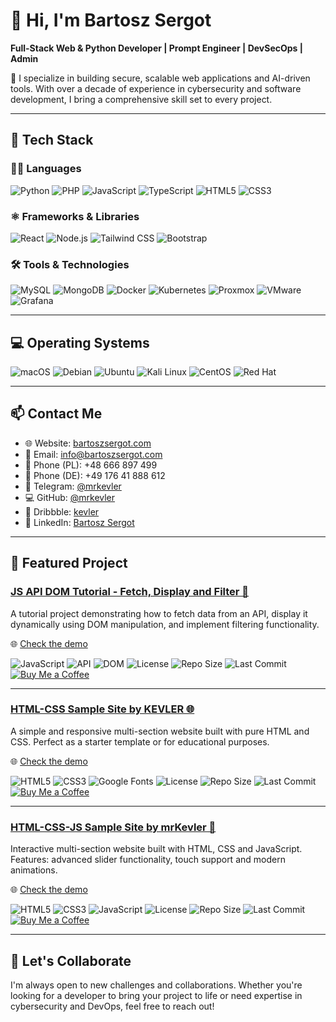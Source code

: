 # 👋 Hi, I'm Bartosz Sergot

**Full-Stack Web & Python Developer | Prompt Engineer | DevSecOps | Admin**

🔐 I specialize in building secure, scalable web applications and AI-driven tools. With over a decade of experience in cybersecurity and software development, I bring a comprehensive skill set to every project.

---

## 🧠 Tech Stack


### 👨‍💻 Languages

![Python](https://img.shields.io/badge/Python-3.11-blue?logo=python&logoColor=white)
![PHP](https://img.shields.io/badge/PHP-8.2-777BB4?logo=php&logoColor=white)
![JavaScript](https://img.shields.io/badge/JavaScript-ES13-F7DF1E?logo=javascript&logoColor=black)
![TypeScript](https://img.shields.io/badge/TypeScript-5.0-3178C6?logo=typescript&logoColor=white)
![HTML5](https://img.shields.io/badge/HTML5-5-E34F26?logo=html5&logoColor=white)
![CSS3](https://img.shields.io/badge/CSS3-3-1572B6?logo=css3&logoColor=white)

### ⚛️ Frameworks & Libraries

![React](https://img.shields.io/badge/React-18.2-61DAFB?logo=react&logoColor=black)
![Node.js](https://img.shields.io/badge/Node.js-18.0-339933?logo=node.js&logoColor=white)
![Tailwind CSS](https://img.shields.io/badge/TailwindCSS-3.0-06B6D4?logo=tailwindcss&logoColor=white)
![Bootstrap](https://img.shields.io/badge/Bootstrap-5.2-7952B3?logo=bootstrap&logoColor=white)

### 🛠️ Tools & Technologies

![MySQL](https://img.shields.io/badge/MySQL-8.0-4479A1?logo=mysql&logoColor=white)
![MongoDB](https://img.shields.io/badge/MongoDB-6.0-47A248?logo=mongodb&logoColor=white)
![Docker](https://img.shields.io/badge/Docker-24.0-2496ED?logo=docker&logoColor=white)
![Kubernetes](https://img.shields.io/badge/Kubernetes-1.27-326CE5?logo=kubernetes&logoColor=white)
![Proxmox](https://img.shields.io/badge/Proxmox-VE-E57000?logo=proxmox&logoColor=white)
![VMware](https://img.shields.io/badge/VMware-vSphere-607078?logo=vmware&logoColor=white)
![Grafana](https://img.shields.io/badge/Grafana-9.0-F46800?logo=grafana&logoColor=white)

---

## 💻 Operating Systems

![macOS](https://img.shields.io/badge/macOS-13.0-000000?logo=apple&logoColor=white)
![Debian](https://img.shields.io/badge/Debian-11-A81D33?logo=debian&logoColor=white)
![Ubuntu](https://img.shields.io/badge/Ubuntu-22.04-E95420?logo=ubuntu&logoColor=white)
![Kali Linux](https://img.shields.io/badge/Kali_Linux-2023.1-557C94?logo=kalilinux&logoColor=white)
![CentOS](https://img.shields.io/badge/CentOS-8-262577?logo=centos&logoColor=white)
![Red Hat](https://img.shields.io/badge/Red_Hat-Enterprise-EE0000?logo=redhat&logoColor=white)

---

## 📫 Contact Me

- 🌐 Website: [bartoszsergot.com](https://bartoszsergot.com)
- 📧 Email: [info@bartoszsergot.com](mailto:info@bartoszsergot.com)
- 📱 Phone (PL): +48 666 897 499
- 📱 Phone (DE): +49 176 41 888 612
- 💬 Telegram: [@mrkevler](https://t.me/mrkevler)
- 💻 GitHub: [@mrkevler](https://github.com/mrkevler)
- 🎨 Dribbble: [kevler](https://dribbble.com/kevler)
- 🔗 LinkedIn: [Bartosz Sergot](https://www.linkedin.com/in/bartosz-sergot/)

---

## 📂 Featured Project

### [JS API DOM Tutorial - Fetch, Display and Filter 🚀](https://github.com/mrkevler/js-api-dom-tutorial_fetch_display_filter)

A tutorial project demonstrating how to fetch data from an API, display it dynamically using DOM manipulation, and implement filtering functionality.

🌐 [Check the demo](https://mrkevler.github.io/js-api-dom-tutorial_fetch_display_filter/)


![JavaScript](https://img.shields.io/badge/JavaScript-ES6+-F7DF1E?logo=javascript&logoColor=black)
![API](https://img.shields.io/badge/API-REST-FF6C37)
![DOM](https://img.shields.io/badge/DOM-Manipulation-149EF1)
![License](https://img.shields.io/badge/License-MIT-blue)
![Repo Size](https://img.shields.io/github/repo-size/mrkevler/js-api-dom-tutorial_fetch_display_filter)
![Last Commit](https://img.shields.io/github/last-commit/mrkevler/js-api-dom-tutorial_fetch_display_filter)
[![Buy Me a Coffee](https://img.shields.io/badge/Support-Buy%20Me%20a%20Coffee-yellow)](https://buymeacoffee.com/mrkevler)

---

### [HTML-CSS Sample Site by KEVLER 🌐](https://github.com/mrkevler/html-css-sample-site)
A simple and responsive multi-section website built with pure HTML and CSS. Perfect as a starter template or for educational purposes.

🌐 [Check the demo](https://mrkevler.github.io/html-css-sample-site/)


![HTML5](https://img.shields.io/badge/HTML5-E34F26?logo=html5&logoColor=white)
![CSS3](https://img.shields.io/badge/CSS3-1572B6?logo=css3&logoColor=white)
![Google Fonts](https://img.shields.io/badge/Google%20Fonts-Open%20Sans-4285F4?logo=googlefonts&logoColor=white)
![License](https://img.shields.io/badge/License-CC%20BY--NC-blue)
![Repo Size](https://img.shields.io/github/repo-size/mrkevler/html-css-sample-site)
![Last Commit](https://img.shields.io/github/last-commit/mrkevler/html-css-sample-site)
[![Buy Me a Coffee](https://img.shields.io/badge/Support-Buy%20Me%20a%20Coffee-yellow)](https://buymeacoffee.com/mrkevler)

---

### [HTML-CSS-JS Sample Site by mrKevler 💫](https://github.com/mrkevler/html-css-js-sample-site)
Interactive multi-section website built with HTML, CSS and JavaScript. Features: advanced slider functionality, touch support and modern animations.

🌐 [Check the demo](https://mrkevler.github.io/html-css-js-sample-site/)

![HTML5](https://img.shields.io/badge/HTML5-E34F26?logo=html5&logoColor=white)
![CSS3](https://img.shields.io/badge/CSS3-1572B6?logo=css3&logoColor=white)
![JavaScript](https://img.shields.io/badge/JavaScript-F7DF1E?logo=javascript&logoColor=black)
![License](https://img.shields.io/badge/License-CC%20BY--NC-blue)
![Repo Size](https://img.shields.io/github/repo-size/mrkevler/html-css-js-sample-site)
![Last Commit](https://img.shields.io/github/last-commit/mrkevler/html-css-js-sample-site)
[![Buy Me a Coffee](https://img.shields.io/badge/Support-Buy%20Me%20a%20Coffee-yellow)](https://buymeacoffee.com/mrkevler)

---

## 🚀 Let's Collaborate

I'm always open to new challenges and collaborations. Whether you're looking for a developer to bring your project to life or need expertise in cybersecurity and DevOps, feel free to reach out!

